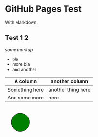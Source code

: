 # GitHub Pages Test

With Markdown.


## Test 1 2

*some markup*

 - bla
 - more bla
 - and another
 
A column | another column
---------|-----------------
Something here | another [thing][mylink] here
And some more | here

[mylink]: https://duckduckgo.com/

<div id="figure" width="100" height="100">
  <svg>
	<circle cx="50" cy="50" r="30" stroke-width="1" stroke="black" fill="green"></circle>
  </svg>
</div>

<script src="https://d3js.org/d3.v5.min.js"></script>
<script>    
  var hello = function(){
    console.log("Hello world");
  }();

  var blink = function(){
    var circle = d3.select("#figure")
	.select("svg")
	.selectAll("circle");
    
    circle.on('click', function(){
      console.log("Clicked circle");
      var thisCircle = d3.select(this);
      console.dir(thisCircle);
      
      var color = thisCircle.attr('fill');
      console.dir(color);
      
      if (color == 'green'){
	thisCircle.attr('fill', 'red');
      } else {
	thisCircle.attr('fill', 'green');
      }
    });
  }();
  
</script>
